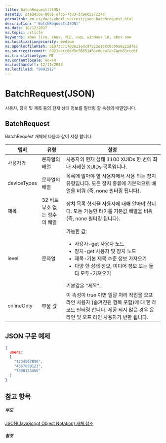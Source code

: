 ```yaml
---
title: BatchRequest(JSON)
assetID: 2ca34506-8801-efc5-7c83-3c9ec5572276
permalink: en-us/docs/xboxlive/rest/json-batchrequest.html
description: " BatchRequest(JSON)"
ms.date: 10/12/2017
ms.topic: article
keywords: xbox live, xbox, 게임, uwp, windows 10, xbox one
ms.localizationpriority: medium
ms.openlocfilehash: 51073c71700613edcd7c22e18cc0c00a9222d7e5
ms.sourcegitcommit: 8921a9cc0dd3e5665345ae8eca7ab7aeb83ccc6f
ms.translationtype: MT
ms.contentlocale: ko-KR
ms.lasthandoff: 12/11/2018
ms.locfileid: "8891517"
---
```

# <a name="batchrequest-json"></a>BatchRequest(JSON)
사용자, 장치 및 제목 등의 현재 상태 정보를 필터링 할 속성의 배열입니다.
<a id="ID4EN"></a>


## <a name="batchrequest"></a>BatchRequest

BatchRequest 개체에 다음과 같이 지정 합니다.

| 멤버| 유형| 설명|
| --- | --- | --- |
| 사용자가| 문자열의 배열| 사용자의 현재 상태 1100 XUIDs 한 번에 최대 자세한 XUIDs 목록입니다.|
| deviceTypes| 문자열의 배열| 목록에 알아야 할 사용자에서 사용 되는 장치 유형입니다. 모든 장치 종류에 기본적으로 배열을 비워 (즉, none 필터링 됩니다).|
| 제목| 32 비트 부호 없는 정수의 배열| 장치 목록 형식을 사용자에 대해 알아야 합니다. 모든 가능한 타이틀 기본값 배열을 비워 (즉, none 필터링 됩니다).|
| level| 문자열| 가능한 값: <ul><li>사용자-get 사용자 노드</li><li>장치-get 사용자 및 장치 노드</li><li>제목-기본 제목 수준 정보 가져오기</li><li>다양 한 상태 정보, 미디어 정보 또는 둘 다 모두-가져오기</li></ul>기본값은 "제목".| 
| onlineOnly| 부울 값| 이 속성이 true 이면 일괄 처리 작업을 오프 라인 사용자 (숨겨진된 항목 포함)에 대 한 레코드 필터링 합니다. 제공 되지 않은 경우 온라인 및 오프 라인 사용자가 반환 됩니다.|

<a id="ID4EAD"></a>


## <a name="sample-json-syntax"></a>JSON 구문 예제


```json
{
  users:
  [
    "1234567890",
    "4567890123",
    "7890123456"
  ]
}


```


<a id="ID4EJD"></a>


## <a name="see-also"></a>참고 항목

<a id="ID4ELD"></a>


##### <a name="parent"></a>부모

[JSON(JavaScript Object Notation) 개체 참조](atoc-xboxlivews-reference-json.md)


<a id="ID4EXD"></a>


##### <a name="reference"></a>참조   
